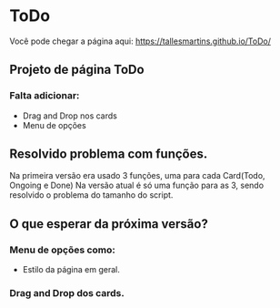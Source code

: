 # ToDo
Você pode chegar a página aqui: https://tallesmartins.github.io/ToDo/
## Projeto de página ToDo

### Falta adicionar:

* Drag and Drop nos cards
* Menu de opções

## Resolvido problema com funções.

 Na primeira versão era usado 3 funções, uma para cada Card(Todo, Ongoing e Done)
 Na versão atual é só uma função para as 3, sendo resolvido o problema do tamanho do script.

## O que esperar da próxima versão?

### Menu de opções como:

* Estilo da página em geral.

### Drag and Drop dos cards.
